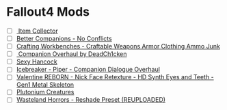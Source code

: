 # Fallout4 Mods
- [ ] [ Item Collector](http://fallout4.2game.info/detail.php?id=28952)
- [ ] [Better Companions - No Conflicts](http://fallout4.2game.info/detail.php?id=24233)
- [ ] [Crafting Workbenches - Craftable Weapons Armor Clothing Ammo Junk](http://fallout4.2game.info/detail.php?id=2451)
- [ ] [ Companion Overhaul by DeadCh1cken](http://fallout4.2game.info/detail.php?id=26502)
- [ ] [Sexy Hancock](http://fallout4.2game.info/detail.php?id=12029)
- [ ] [Icebreaker - Piper - Companion Dialogue Overhaul](http://fallout4.2game.info/detail.php?id=25525)
- [ ] [Valentine REBORN - Nick Face Retexture - HD Synth Eyes and Teeth - Gen1 Metal Skeleton](http://fallout4.2game.info/detail.php?id=9568)
- [ ] [Plutonium Creatures](http://fallout4.2game.info/detail.php?id=32647)
- [ ] [Wasteland Horrors - Reshade Preset (REUPLOADED)](http://fallout4.2game.info/detail.php?id=18132)
